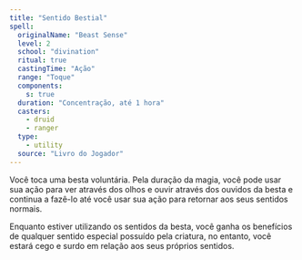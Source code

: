 ```yaml
---
title: "Sentido Bestial"
spell:
  originalName: "Beast Sense"
  level: 2
  school: "divination"
  ritual: true
  castingTime: "Ação"
  range: "Toque"
  components:
    s: true
  duration: "Concentração, até 1 hora"
  casters:
    - druid
    - ranger
  type:
    - utility
  source: "Livro do Jogador"
---
```


Você toca uma besta voluntária. Pela duração da magia, você pode usar sua ação para ver através dos olhos e ouvir através dos ouvidos da besta e continua a fazê-lo até você usar sua ação para retornar aos seus sentidos normais.

Enquanto estiver utilizando os sentidos da besta, você ganha os benefícios de qualquer sentido especial possuído pela criatura, no entanto, você estará cego e surdo em relação aos seus próprios sentidos.
